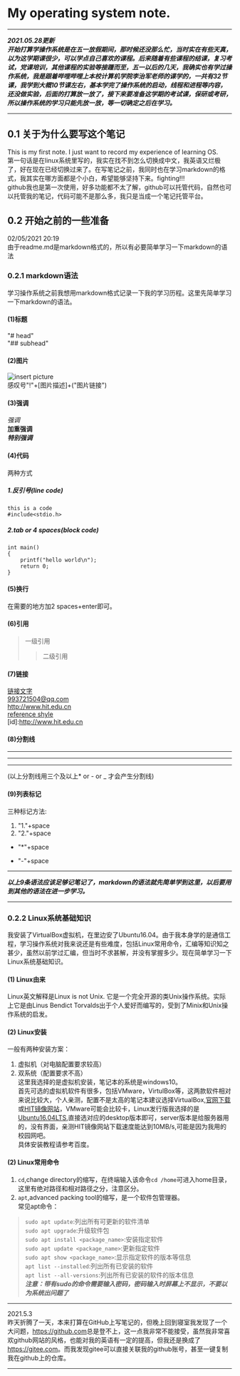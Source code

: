 # My operating system note.  
***
***2021.05.28更新  
开始打算学操作系统是在五一放假期间，那时候还没那么忙，当时实在有些天真，以为这学期课很少，可以学点自己喜欢的课程。后来随着有些课程的结课，复习考试，党课培训，其他课程的实验等接踵而至，五一以后的几天，我确实也有学过操作系统，我是跟着哔哩哔哩上本校计算机学院李治军老师的课学的，一共有32节课，我学到大概10节课左右，基本学完了操作系统的启动，线程和进程等内容，还没做实验，后面的打算放一放了，接下来要准备这学期的考试课，保研或考研，所以操作系统的学习只能先放一放，等一切确定之后在学习。***
***
## 0.1 关于为什么要写这个笔记
This is my first note. I just want to record my experience of learning OS.  
第一句话是在linux系统里写的，我实在找不到怎么切换成中文，我英语又烂极了，好在现在已经切换过来了。在写笔记之前，我同时也在学习markdown的格式，我其实在哪方面都是个小白，希望能够坚持下来。fighting!!!  
github我也是第一次使用，好多功能都不太了解，github可以托管代码，自然也可以托管我的笔记，代码可能不是那么多，我只是当成一个笔记托管平台。
## 0.2 开始之前的一些准备
02/05/2021 20:19  
由于readme.md是markdown格式的，所以有必要简单学习一下markdown的语法
### 0.2.1 markdown语法
学习操作系统之前我想用markdown格式记录一下我的学习历程。这里先简单学习一下markdown的语法。
#### (1)标题
"# head"  
"## subhead"
#### (2)图片
![insert picture](http://www.hit.edu.cn/_upload/article/images/c4/6d/cd373ba64525bccbf69d980fd7f3/2989e504-25fb-422f-aaaf-46079b41746a.jpg)  
感叹号"!"+[图片描述]+("图片链接")
#### (3)强调
*强调*  
**加重强调**  
***特别强调***
#### (4)代码
两种方式  
##### 1.反引号(line code)
`this is a code`  
`#include<stdio.h>`  
##### 2.tab or 4 spaces(block code)
	int main()
	{
		printf("hello world\n");
		return 0;
	}
#### (5)换行
在需要的地方加2 spaces+enter即可。
#### (6)引用
>一级引用  
>>二级引用
#### (7)链接
[链接文字](http://www.hit.edu.cn)  
<993721504@qq.com>  
<http://www.hit.edu.cn>  
[reference shyle](id)  
[id]:http://www.hit.edu.cn   
#### (8)分割线
***  
---  
___  
(以上分割线用三个及以上* or - or _ 才会产生分割线)      
#### (9)列表标记
三种标记方法:  
1. "1."+space  
2. "2."+space  
* "*"+space  
- "-"+space  
***
***以上9条语法应该足够记笔记了，markdown的语法就先简单学到这里，以后要用到其他的语法在进一步学习。***
***
### 0.2.2 Linux系统基础知识
我安装了VirtualBox虚拟机，在里边安了Ubuntu16.04。由于我本身学的是通信工程，学习操作系统对我来说还是有些难度，包括Linux常用命令，汇编等知识知之甚少，虽然以前学过汇编，但当时不求甚解，并没有掌握多少。现在简单学习一下Linux系统基础知识。
#### (1) Linux由来
Linux英文解释是Linux is not Unix. 它是一个完全开源的类Unix操作系统。实际上它是由Linus Bendict Torvalds出于个人爱好而编写的，受到了Minix和Unix操作系统的启发。
#### (2) Linux安装
一般有两种安装方案：  
1. 虚拟机（对电脑配置要求较高）  
2. 双系统（配置要求不高）  
这里我选择的是虚拟机安装，笔记本的系统是windows10。  
首先可选的虚拟机软件有很多，包括VMware，VirtulBox等，这两款软件相对来说比较大，个人亲测，配置不是太高的笔记本建议选择VirtualBox,[官网下载](https://download.virtualbox.org/virtualbox/6.1.22/VirtualBox-6.1.22-144080-Win.exe)或[HIT镜像网站](https://mirrors.hit.edu.cn/virtualbox/)，VMware可能会比较卡，Linux发行版我选择的是[Ubuntu16.04LTS](https://mirrors.hit.edu.cn/#/home),直接选对应的desktop版本即可，server版本是给服务器用的，没有界面，亲测HIT镜像网站下载速度能达到10MB/s,可能是因为我用的校园网吧。  
具体安装教程请参考百度。
#### (2) Linux常用命令
1. `cd`,change directory的缩写，在终端输入该命令`cd /home`可进入home目录，这里有绝对路径和相对路径之分，注意区分。
2. `apt`,advanced packing tool的缩写，是一个软件包管理器。  
常见apt命令：  
>`sudo apt update`:列出所有可更新的软件清单  
>`sudo apt upgrade`:升级软件包  
>`sudo apt install <package_name>`:安装指定软件  
>`sudo apt update <package_name>`:更新指定软件  
>`sudo apt show <package_name>`:显示指定软件的版本等信息  
>`apt list --installed`:列出所有已安装的软件  
>`apt list --all-versions`:列出所有已安装的软件的版本信息  
***注意：带有sudo的命令需要输入密码，密码输入时屏幕上不显示，不要以为系统出问题了***  
***
2021.5.3  
昨天折腾了一天，本来打算在GitHub上写笔记的，但晚上回到寝室我发现了一个大问题，<https://github.com>总是登不上，这一点我非常不能接受，虽然我非常喜欢github网站的风格，也能对我的英语有一定的提高，但我还是换成了<https://gitee.com>。而我发现gitee可以直接关联我的github账号，甚至一键复制我在github上的仓库。
***
